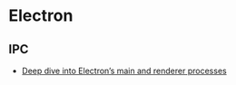 # Electron

## IPC
* [Deep dive into Electron’s main and renderer processes](https://cameronnokes.com/blog/deep-dive-into-electron's-main-and-renderer-processes/)
